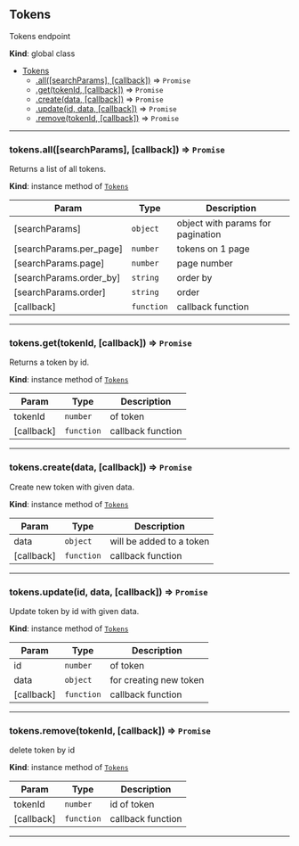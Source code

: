 <a name="Tokens"></a>

## Tokens
Tokens endpoint

**Kind**: global class  

* [Tokens](#Tokens)
    * [.all([searchParams], [callback])](#Tokens+all) ⇒ <code>Promise</code>
    * [.get(tokenId, [callback])](#Tokens+get) ⇒ <code>Promise</code>
    * [.create(data, [callback])](#Tokens+create) ⇒ <code>Promise</code>
    * [.update(id, data, [callback])](#Tokens+update) ⇒ <code>Promise</code>
    * [.remove(tokenId, [callback])](#Tokens+remove) ⇒ <code>Promise</code>


* * *

<a name="Tokens+all"></a>

### tokens.all([searchParams], [callback]) ⇒ <code>Promise</code>
Returns a list of all tokens.

**Kind**: instance method of [<code>Tokens</code>](#Tokens)  

| Param | Type | Description |
| --- | --- | --- |
| [searchParams] | <code>object</code> | object with params for pagination |
| [searchParams.per_page] | <code>number</code> | tokens on 1 page |
| [searchParams.page] | <code>number</code> | page number |
| [searchParams.order_by] | <code>string</code> | order by |
| [searchParams.order] | <code>string</code> | order |
| [callback] | <code>function</code> | callback function |


* * *

<a name="Tokens+get"></a>

### tokens.get(tokenId, [callback]) ⇒ <code>Promise</code>
Returns a token by id.

**Kind**: instance method of [<code>Tokens</code>](#Tokens)  

| Param | Type | Description |
| --- | --- | --- |
| tokenId | <code>number</code> | of token |
| [callback] | <code>function</code> | callback function |


* * *

<a name="Tokens+create"></a>

### tokens.create(data, [callback]) ⇒ <code>Promise</code>
Create new token with given data.

**Kind**: instance method of [<code>Tokens</code>](#Tokens)  

| Param | Type | Description |
| --- | --- | --- |
| data | <code>object</code> | will be added to a token |
| [callback] | <code>function</code> | callback function |


* * *

<a name="Tokens+update"></a>

### tokens.update(id, data, [callback]) ⇒ <code>Promise</code>
Update token by id with given data.

**Kind**: instance method of [<code>Tokens</code>](#Tokens)  

| Param | Type | Description |
| --- | --- | --- |
| id | <code>number</code> | of token |
| data | <code>object</code> | for creating new token |
| [callback] | <code>function</code> | callback function |


* * *

<a name="Tokens+remove"></a>

### tokens.remove(tokenId, [callback]) ⇒ <code>Promise</code>
delete token by id

**Kind**: instance method of [<code>Tokens</code>](#Tokens)  

| Param | Type | Description |
| --- | --- | --- |
| tokenId | <code>number</code> | id of token |
| [callback] | <code>function</code> | callback function |


* * *

